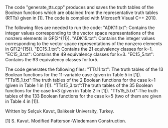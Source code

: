 The code "generate_tts.cpp" produces and saves the truth tables of the Boolean functions which are obtained from the 
representative truth tables (RTTs) given in [1]. The code is compiled with Microsoft Visual C++ 2010.

The following files are needed to run the code:
"ADK11.txt":          Contains the integer values corresponding to the vector space representations of the nonzero elements in GF(2^{11}).
"ADK15.txt":          Contains the integer values corresponding to the vector space representations of the nonzero elements in GF(2^{15}).
"EC15_1.txt":         Contains the 21 equivalency classes for k=1.
"EC15_3.txt":         Contains the 49 equivalency classes for k=3.
"EC15_5.txt":         Contains the 93 equivalency classes for k=5.

The code generates the following files:
"TTs11.txt":  The truth tables of the 13  Boolean functions for the 11-variable case (given in Table 5 in [1]).
"TTs15_1.txt":The truth tables of the 2   Boolean functions for the case k=1 (given in Table 1 in [1]).
"TTs15_3.txt":The truth tables of the 35  Boolean functions for the case k=3 (given in Table 2 in [1]).
"TTs15_5.txt":The truth tables of the 133 Boolean functions for the case k=5 (two of them are given in Table 4 in [1]).

Written by Selçuk Kavut, Balıkesir University, Turkey.

[1] S. Kavut. Modified Patterson-Wiedemann Construction.
